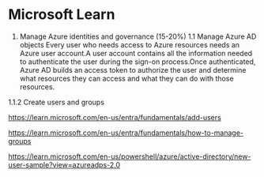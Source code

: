# Microsoft Learn

1. Manage Azure identities and governance (15-20%)
1.1 Manage Azure AD objects
Every user who needs access to Azure resources needs an Azure user account.A user account contains all the information needed to authenticate the user during the sign-on process.Once authenticated, Azure AD builds an access token to authorize the user and determine what resources they can access and what they can do with those resources.

1.1.2 Create users and groups

https://learn.microsoft.com/en-us/entra/fundamentals/add-users

https://learn.microsoft.com/en-us/entra/fundamentals/how-to-manage-groups

https://learn.microsoft.com/en-us/powershell/azure/active-directory/new-user-sample?view=azureadps-2.0

